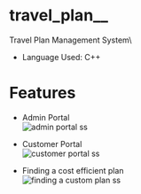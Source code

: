 # travel_plan__
Travel Plan Management System\
- Language Used: C++

# Features
- Admin Portal\
![admin portal ss](https://github.com/AbhilashaBansal/travel_plan__/blob/main/Images/admin_menu.png?raw=true)

- Customer Portal\
![customer portal ss](https://github.com/AbhilashaBansal/travel_plan__/blob/main/Images/customers_menu.png?raw=true)

- Finding a cost efficient plan\
![finding a custom plan ss](https://github.com/AbhilashaBansal/travel_plan__/blob/main/Images/find_plan.png?raw=true)
